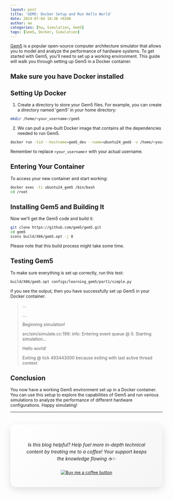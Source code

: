 ```yaml
---
layout: post
title: 'GEM5: Docker Setup and Run Hello World'
date: 2024-07-04 18:38 +0200
author: me
categories: [hw, Simulation, Gem5]
tags: [Gem5, Docker, Simulation]
---
```


[Gem5](https://www.gem5.org/) is a popular open-source computer architecture simulator that allows you to model and analyze the performance of hardware systems. To get started with Gem5, you'll need to set up a working environment. This guide will walk you through setting up Gem5 in a Docker container.

## Make sure you have Docker installed

## Setting Up Docker
1. Create a directory to store your Gem5 files. For example, you can create a directory named 'gem5' in your home directory:
```bash
mkdir /home/<your_username>/gem5
```

2. We can pull a pre-built Docker image that contains all the dependencies needed to run Gem5. 
```bash
docker run -tid --hostname=gem5_dev --name=ubuntu24_gem5 -v /home/<your_username>/gem5:/root ghcr.io/gem5/ubuntu-24.04_all-dependencies:v24-0 /bin/bash    
```
Remember to replace `<your_username`> with your actual username.

## Entering Your Container
To access your new container and start working:
```bash
docker exec -ti ubuntu24_gem5 /bin/bash
cd /root
```

## Installing Gem5 and Building It
Now we'll get the Gem5 code and build it:
```bash
git clone https://github.com/gem5/gem5.git
cd gem5
scons build/X86/gem5.opt -j 8
```
Please note that this build process might take some time.

## Testing Gem5
To make sure everything is set up correctly, run this test:
```bash
build/X86/gem5.opt configs/learning_gem5/part1/simple.py
```
if you see the output, then you have successfully set up Gem5 in your Docker container.
> ...
>
> ...
>
> Beginning simulation!
>
> src/sim/simulate.cc:199: info: Entering event queue @ 0.  Starting simulation...
>
> Hello world!
>
> Exiting @ tick 493443000 because exiting with last active thread context


## Conclusion
You now have a working Gem5 environment set up in a Docker container. You can use this setup to explore the capabilities of Gem5 and run various simulations to analyze the performance of different hardware configurations. Happy simulating!

----
<div align="center" style="background: linear-gradient(135deg, #ffffff, #f5f5f5); padding: 40px; border-radius: 20px; box-shadow: 0 8px 24px rgba(0,0,0,0.12); margin: 40px 0; backdrop-filter: blur(10px); -webkit-backdrop-filter: blur(10px);">
    <p style="font-family: -apple-system, BlinkMacSystemFont, 'SF Pro Text', sans-serif; font-size: 1.1em; color: #1d1d1f; line-height: 1.5; margin-bottom: 25px; font-weight: 400;">
        <i>Is this blog helpful? Help fuel more in-depth technical content by treating me to a coffee! Your support keeps the knowledge flowing ☕✨</i>
    </p>
    <a href="https://www.buymeacoffee.com/angli"><img src="https://img.buymeacoffee.com/button-api/?text=Buy me a coffee&emoji=&slug=angli&button_colour=FFDD00&font_colour=000000&font_family=Lato&outline_colour=000000&coffee_colour=ffffff" alt="Buy me a coffee button"></a>
</div>

